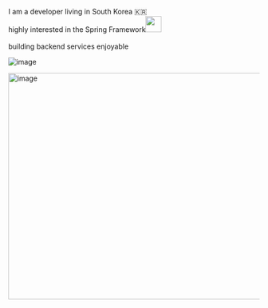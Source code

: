 
I am a developer living in South Korea 🇰🇷
<br/>
highly interested in the Spring Framework<img width = 32 height = auto src="https://img.shields.io/badge/-white?style=flat-square&logo=spring">
<br/><br/>
building backend services enjoyable <br/>

![image](https://github.com/user-attachments/assets/872f2a76-5aab-41b5-93b7-4cac344020d5)

<img width="696" height="454" alt="image" src="https://github.com/user-attachments/assets/78717299-e898-4496-a9f0-47f9309b2564" />
